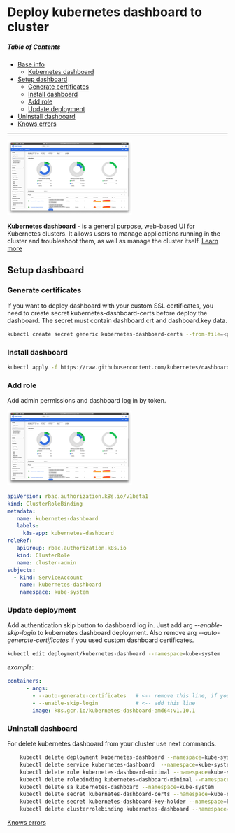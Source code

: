 # Deploy kubernetes dashboard to cluster
##### Table of Contents

- [Base info](#)
  - [Kubernetes dashboard](#)
- [Setup dashboard](#)
  - [Generate certificates](#)
  - [Install dashboard](#)
  - [Add role](#)
  - [Update deployment](#)
- [Uninstall dashboard](#)
- [Knows errors](#)
 ---
 
<p align="left">
  <img src="./assets/deploy_kubernetes_dashboard/dashboard-ui.png" width=285>
</p>


 **Kubernetes dashboard** - is a general purpose, web-based UI for Kubernetes clusters. It allows users to manage applications running in the cluster and troubleshoot them, as well as manage the cluster itself.
 [Learn more](https://github.com/kubernetes/dashboard/tree/master)
 
## Setup dashboard
### Generate certificates
If you want to deploy dashboard with your custom SSL certificates, you need to create secret kubernetes-dashboard-certs before deploy the dashboard. The secret must contain dashboard.crt and dashboard.key data.
```bash
kubectl create secret generic kubernetes-dashboard-certs --from-file=<path_to_folder_with_crt_and_key> -n kube-system
```

### Install dashboard
```bash
kubectl apply -f https://raw.githubusercontent.com/kubernetes/dashboard/v1.10.1/src/deploy/recommended/kubernetes-dashboard.yaml
```

### Add role
Add admin permissions and dashboard log in by token.

<p align="left">
  <img src="./assets/deploy_kubernetes_dashboard/dashboard-ui.png" width=285>
</p>

```yaml
apiVersion: rbac.authorization.k8s.io/v1beta1
kind: ClusterRoleBinding
metadata:
   name: kubernetes-dashboard
   labels:
     k8s-app: kubernetes-dashboard
roleRef:
   apiGroup: rbac.authorization.k8s.io
   kind: ClusterRole
   name: cluster-admin
subjects:
  - kind: ServiceAccount
    name: kubernetes-dashboard
    namespace: kube-system
```

### Update deployment
Add authentication skip button to dashboard log in. Just add arg *--enable-skip-login* to kubernetes dashboard deployment. Also remove arg *--auto-generate-certificates* if you used custom dashboard certificates.
```bash
kubectl edit deployment/kubernetes-dashboard --namespace=kube-system
```
*example*:
```yaml
containers:
      - args:
        - --auto-generate-certificates   # <-- remove this line, if you used custom certificates
        - --enable-skip-login            # <-- add this line 
        image: k8s.gcr.io/kubernetes-dashboard-amd64:v1.10.1
```

### Uninstall dashboard
For delete kubernetes dashboard from your cluster use next commands.
```bash
	kubectl delete deployment kubernetes-dashboard --namespace=kube-system 
	kubectl delete service kubernetes-dashboard  --namespace=kube-system 
	kubectl delete role kubernetes-dashboard-minimal --namespace=kube-system 
	kubectl delete rolebinding kubernetes-dashboard-minimal --namespace=kube-system
	kubectl delete sa kubernetes-dashboard --namespace=kube-system 
	kubectl delete secret kubernetes-dashboard-certs --namespace=kube-system
	kubectl delete secret kubernetes-dashboard-key-holder --namespace=kube-system
	kubectl delete clusterrolebinding kubernetes-dashboard --namespace=kube-system
```

[Knows errors](./kubernetes_known_errors.md)
